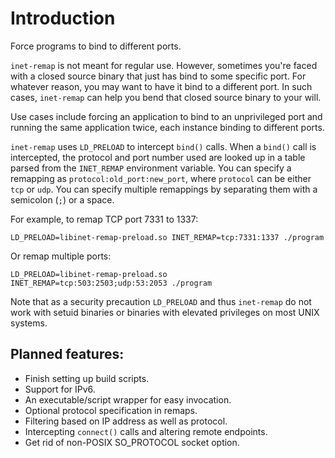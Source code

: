 # Introduction
Force programs to bind to different ports.

`inet-remap` is not meant for regular use.
However, sometimes you're faced with a closed source binary
that just has bind to some specific port.
For whatever reason, you may want to have it bind to a different port.
In such cases, `inet-remap` can help you bend that closed source binary to your will.

Use cases include forcing an application to bind to an unprivileged port
and running the same application twice, each instance binding to different ports.

`inet-remap` uses `LD_PRELOAD` to intercept `bind()` calls.
When a `bind()` call is intercepted, the protocol and port number used
are looked up in a table parsed from the `INET_REMAP` environment variable.
You can specify a remapping as `protocol:old_port:new_port`,
where `protocol` can be either `tcp` or `udp`.
You can specify multiple remappings by separating them with a semicolon (`;`) or a space.

For example, to remap TCP port 7331 to 1337:
```
LD_PRELOAD=libinet-remap-preload.so INET_REMAP=tcp:7331:1337 ./program
```

Or remap multiple ports:
```
LD_PRELOAD=libinet-remap-preload.so INET_REMAP=tcp:503:2503;udp:53:2053 ./program
```

Note that as a security precaution `LD_PRELOAD` and thus `inet-remap` do not work with setuid binaries
or binaries with elevated privileges on most UNIX systems.

## Planned features:
* Finish setting up build scripts.
* Support for IPv6.
* An executable/script wrapper for easy invocation.
* Optional protocol specification in remaps.
* Filtering based on IP address as well as protocol.
* Intercepting `connect()` calls and altering remote endpoints.
* Get rid of non-POSIX SO_PROTOCOL socket option.
